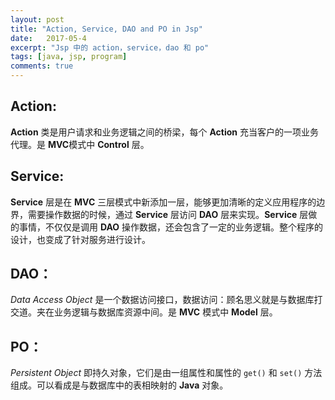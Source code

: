 ```yaml
---
layout: post
title: "Action, Service, DAO and PO in Jsp"
date:   2017-05-4
excerpt: "Jsp 中的 action，service，dao 和 po"
tags: [java, jsp, program]
comments: true
---
```


## Action:

**Action** 类是用户请求和业务逻辑之间的桥梁，每个 **Action** 充当客户的一项业务代理。是 **MVC**模式中 **Control** 层。

## Service:

**Service** 层是在 **MVC** 三层模式中新添加一层，能够更加清晰的定义应用程序的边界，需要操作数据的时候，通过 **Service** 层访问 **DAO** 层来实现。**Service** 层做的事情，不仅仅是调用 **DAO** 操作数据，还会包含了一定的业务逻辑。整个程序的设计，也变成了针对服务进行设计。

## DAO：

*Data Access Object* 是一个数据访问接口，数据访问：顾名思义就是与数据库打交道。夹在业务逻辑与数据库资源中间。是 **MVC** 模式中 **Model** 层。

## PO：

*Persistent Object* 即持久对象，它们是由一组属性和属性的 `get()` 和 `set()` 方法组成。可以看成是与数据库中的表相映射的 **Java** 对象。
